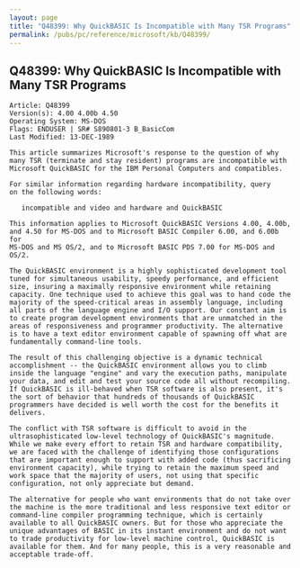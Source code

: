 ```yaml
---
layout: page
title: "Q48399: Why QuickBASIC Is Incompatible with Many TSR Programs"
permalink: /pubs/pc/reference/microsoft/kb/Q48399/
---
```


## Q48399: Why QuickBASIC Is Incompatible with Many TSR Programs

	Article: Q48399
	Version(s): 4.00 4.00b 4.50
	Operating System: MS-DOS
	Flags: ENDUSER | SR# S890801-3 B_BasicCom
	Last Modified: 13-DEC-1989
	
	This article summarizes Microsoft's response to the question of why
	many TSR (terminate and stay resident) programs are incompatible with
	Microsoft QuickBASIC for the IBM Personal Computers and compatibles.
	
	For similar information regarding hardware incompatibility, query
	on the following words:
	
	   incompatible and video and hardware and QuickBASIC
	
	This information applies to Microsoft QuickBASIC Versions 4.00, 4.00b,
	and 4.50 for MS-DOS and to Microsoft BASIC Compiler 6.00, and 6.00b for
	MS-DOS and MS OS/2, and to Microsoft BASIC PDS 7.00 for MS-DOS and
	OS/2.
	
	The QuickBASIC environment is a highly sophisticated development tool
	tuned for simultaneous usability, speedy performance, and efficient
	size, insuring a maximally responsive environment while retaining
	capacity. One technique used to achieve this goal was to hand code the
	majority of the speed-critical areas in assembly language, including
	all parts of the language engine and I/O support. Our constant aim is
	to create program development environments that are unmatched in the
	areas of responsiveness and programmer productivity. The alternative
	is to have a text editor environment capable of spawning off what are
	fundamentally command-line tools.
	
	The result of this challenging objective is a dynamic technical
	accomplishment -- the QuickBASIC environment allows you to climb
	inside the language "engine" and vary the execution paths, manipulate
	your data, and edit and test your source code all without recompiling.
	If QuickBASIC is ill-behaved when TSR software is also present, it's
	the sort of behavior that hundreds of thousands of QuickBASIC
	programmers have decided is well worth the cost for the benefits it
	delivers.
	
	The conflict with TSR software is difficult to avoid in the
	ultrasophisticated low-level technology of QuickBASIC's magnitude.
	While we make every effort to retain TSR and hardware compatibility,
	we are faced with the challenge of identifying those configurations
	that are important enough to support with added code (thus sacrificing
	environment capacity), while trying to retain the maximum speed and
	work space that the majority of users, not using that specific
	configuration, not only appreciate but demand.
	
	The alternative for people who want environments that do not take over
	the machine is the more traditional and less responsive text editor or
	command-line compiler programming technique, which is certainly
	available to all QuickBASIC owners. But for those who appreciate the
	unique advantages of BASIC in its instant environment and do not want
	to trade productivity for low-level machine control, QuickBASIC is
	available for them. And for many people, this is a very reasonable and
	acceptable trade-off.
